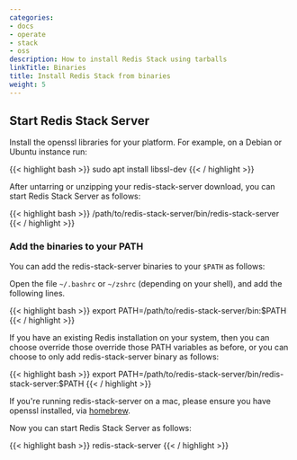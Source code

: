 ```yaml
---
categories:
- docs
- operate
- stack
- oss
description: How to install Redis Stack using tarballs
linkTitle: Binaries
title: Install Redis Stack from binaries
weight: 5
---
```


## Start Redis Stack Server

Install the openssl libraries for your platform. For example, on a Debian or Ubuntu instance run:

{{< highlight bash >}}
sudo apt install libssl-dev
{{< / highlight >}}

After untarring or unzipping your redis-stack-server download, you can start Redis Stack Server as follows:

{{< highlight bash >}}
/path/to/redis-stack-server/bin/redis-stack-server
{{< / highlight >}}

### Add the binaries to your PATH

You can add the redis-stack-server binaries to your `$PATH` as follows:

Open the file `~/.bashrc` or `~/zshrc` (depending on your shell), and add the following lines.

{{< highlight bash >}}
export PATH=/path/to/redis-stack-server/bin:$PATH
{{< / highlight >}}

If you have an existing Redis installation on your system, then you can choose override those override those PATH variables as before, or you can choose to only add redis-stack-server binary as follows:

{{< highlight bash >}}
export PATH=/path/to/redis-stack-server/bin/redis-stack-server:$PATH
{{< / highlight >}}

If you're running redis-stack-server on a mac, please ensure you have openssl installed, via [homebrew](https://brew.sh/).

Now you can start Redis Stack Server as follows:

{{< highlight bash >}}
redis-stack-server
{{< / highlight >}}
